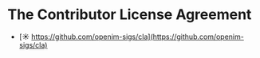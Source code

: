 # The Contributor License Agreement

+ [☀️ https://github.com/openim-sigs/cla](https://github.com/openim-sigs/cla)
